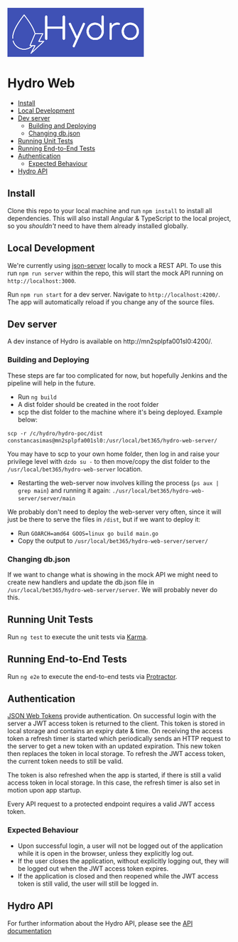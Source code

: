 ![hydro](/src/assets/img/hydro_logo_blue_bg.png)

# Hydro Web

<!-- TOC depthFrom:2 -->

- [Install](#install)
- [Local Development](#local-development)
- [Dev server](#dev-server)
  - [Building and Deploying](#building-and-deploying)
  - [Changing db.json](#changing-dbjson)
- [Running Unit Tests](#running-unit-tests)
- [Running End-to-End Tests](#running-end-to-end-tests)
- [Authentication](#authentication)
  - [Expected Behaviour](#expected-behaviour)
- [Hydro API](#hydro-api)

<!-- /TOC -->

## Install

Clone this repo to your local machine and run `npm install` to install all dependencies. This will also install Angular & TypeScript to the local project, so you _shouldn't_ need to have them already installed globally.

## Local Development

We're currently using [json-server](https://github.com/typicode/json-server) locally to mock a REST API. To use this run `npm run server` within the repo, this will start the mock API running on `http://localhost:3000`.

Run `npm run start` for a dev server. Navigate to `http://localhost:4200/`. The app will automatically reload if you change any of the source files.

## Dev server

A dev instance of Hydro is available on http://mn2splpfa001sl0:4200/.

### Building and Deploying

These steps are far too complicated for now, but hopefully Jenkins and the pipeline will help in the future.

- Run `ng build`
- A dist folder should be created in the root folder
- scp the dist folder to the machine where it's being deployed. Example below:

```
scp -r /c/hydro/hydro-poc/dist constancasimas@mn2splpfa001sl0:/usr/local/bet365/hydro-web-server/
```

You may have to scp to your own home folder, then log in and raise your privilege level with `dzdo su -` to then move/copy the dist folder to the `/usr/local/bet365/hydro-web-server` location.

- Restarting the web-server now involves killing the process (`ps aux | grep main`) and running it again: `./usr/local/bet365/hydro-web-server/server/main`

We probably don't need to deploy the web-server very often, since it will just be there to serve the files in `/dist`, but if we want to deploy it:

- Run `GOARCH=amd64 GOOS=linux go build main.go`
- Copy the output to `/usr/local/bet365/hydro-web-server/server/`

### Changing db.json

If we want to change what is showing in the mock API we might need to create new handlers and update the db.json file in `/usr/local/bet365/hydro-web-server/server`. We will probably never do this.

## Running Unit Tests

Run `ng test` to execute the unit tests via [Karma](https://karma-runner.github.io).

## Running End-to-End Tests

Run `ng e2e` to execute the end-to-end tests via [Protractor](http://www.protractortest.org/).

## Authentication

[JSON Web Tokens](https://jwt.io/) provide authentication. On successful login with the server a JWT access token is returned to the client. This token is stored in local storage and contains an expiry date & time. On receiving the access token a refresh timer is started which periodically sends an HTTP request to the server to get a new token with an updated expiration. This new token then replaces the token in local storage. To refresh the JWT access token, the current token needs to still be valid.

The token is also refreshed when the app is started, if there is still a valid access token in local storage. In this case, the refresh timer is also set in motion upon app startup.

Every API request to a protected endpoint requires a valid JWT access token.

### Expected Behaviour

- Upon successful login, a user will not be logged out of the application while it is open in the browser, unless they explicitly log out.
- If the user closes the application, without explicitly logging out, they will be logged out when the JWT access token expires.
- If the application is closed and then reopened while the JWT access token is still valid, the user will still be logged in.

## Hydro API

For further information about the Hydro API, please see the [API documentation](https://for-git-prod.lb.local/forensic_monitoring/hydro/tree/master/hydro-api)
